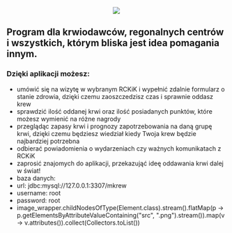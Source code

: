 <p align="center"> 
  <a> <img src="https://github.com/misiubest/MKrew/blob/3d658df5cec8783e4b3669faef6662bd31e5f5b1/mKrew2.jpg" /> </a> </p>
  
## Program dla krwiodawców, regonalnych centrów i wszystkich, którym bliska jest idea pomagania innym. 

### Dzięki aplikacji możesz:
* umówić się na wizytę w wybranym RCKiK i wypełnić zdalnie formularz o stanie zdrowia, dzięki czemu zaoszczedzisz czas i sprawnie oddasz krew
* sprawdzić ilość oddanej krwi oraz ilość posiadanych punktów, które możesz wymienić na różne nagrody
* przeglądąc zapasy krwi i prognozy zapotrzebowania na daną grupę krwi, dzięki czemu będziesz wiedział kiedy Twoja krew będzie najbardziej potrzebna
* odbierać powiadomienia o wydarzeniach czy ważnych komunikatach z RCKiK
* zaprosić znajomych do aplikacji, przekazująć ideę oddawania krwi dalej w świat!
* baza danych: 
* url: jdbc:mysql://127.0.0.1:3307/mkrew
* username: root
* password: root
* image_wrapper.childNodesOfType(Element.class).stream().flatMap(p -> p.getElementsByAttributeValueContaining("src", ".png").stream()).map(v -> v.attributes()).collect(Collectors.toList())
